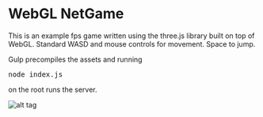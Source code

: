 # WebGL NetGame
This is an example fps game written using the three.js library built on top of WebGL. Standard WASD and mouse controls for movement. Space to jump.

Gulp precompiles the assets and running <pre>node index.js</pre> on the root runs the server.

![alt tag](https://github.com/samowen62/webGLnetGame/blob/master/images/game.png)